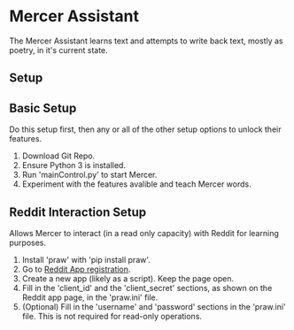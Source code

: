 # Mercer Assistant
The Mercer Assistant learns text and attempts to write back text, mostly as poetry, in it's current state.

## Setup
## Basic Setup
Do this setup first, then any or all of the other setup options to unlock their features.
1. Download Git Repo.
2. Ensure Python 3 is installed.
3. Run 'mainControl.py' to start Mercer.
4. Experiment with the features avalible and teach Mercer words.

## Reddit Interaction Setup
Allows Mercer to interact (in a read only capacity) with Reddit for learning purposes.
1. Install 'praw' with 'pip install praw'.
2. Go to [Reddit App registration](https://www.reddit.com/prefs/apps/).
3. Create a new app (likely as a script). Keep the page open.
4. Fill in the 'client_id' and the 'client_secret' sections, as shown on the Reddit app page, in the 'praw.ini' file.
5. (Optional) Fill in the 'username' and 'password' sections in the 'praw.ini' file. This is not required for read-only operations.